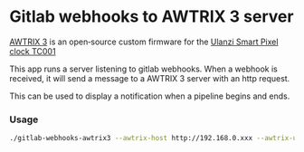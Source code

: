 # Gitlab webhooks to AWTRIX 3 server

[AWTRIX 3](https://github.com/Blueforcer/awtrix3) is an open‑source custom firmware for the [Ulanzi Smart Pixel clock TC001](https://www.ulanzi.com/products/ulanzi-pixel-smart-clock-2882)

This app runs a server listening to gitlab webhooks.
When a webhook is received, it will send a message to a AWTRIX 3 server with an http request.

This can be used to display a notification when a pipeline begins and ends.

### Usage

```bash	
./gitlab-webhooks-awtrix3 --awtrix-host http://192.168.0.xxx --awtrix-username awtrix --awtrix-password awtrix --gitlab-secret xxxxxx --port 3000
```